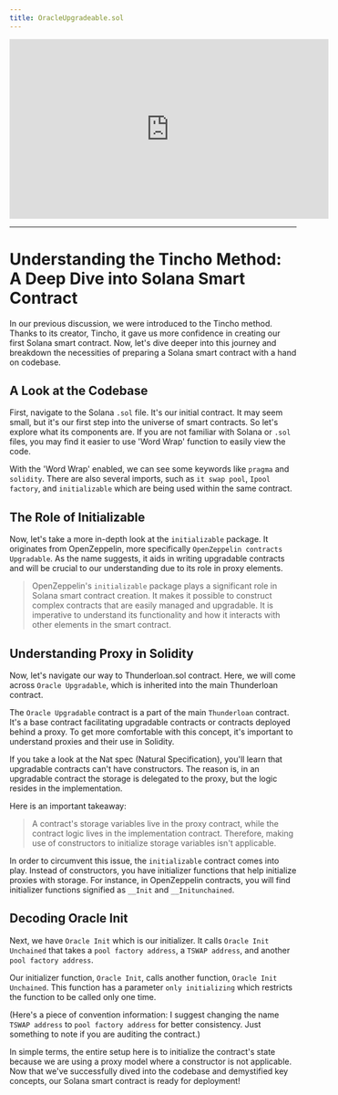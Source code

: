 ```yaml
---
title: OracleUpgradeable.sol
---
```


<iframe width="560" height="315" src="https://www.youtube.com/embed/y1VG8lD75VY?si=_GIx9lsFMKFEHZyv" title="YouTube video player" frameborder="0" allow="accelerometer; autoplay; clipboard-write; encrypted-media; gyroscope; picture-in-picture; web-share" allowfullscreen></iframe>

---

# Understanding the Tincho Method: A Deep Dive into Solana Smart Contract

In our previous discussion, we were introduced to the Tincho method. Thanks to its creator, Tincho, it gave us more confidence in creating our first Solana smart contract. Now, let's dive deeper into this journey and breakdown the necessities of preparing a Solana smart contract with a hand on codebase.

## A Look at the Codebase

First, navigate to the Solana `.sol` file. It's our initial contract. It may seem small, but it's our first step into the universe of smart contracts. So let's explore what its components are. If you are not familiar with Solana or `.sol` files, you may find it easier to use 'Word Wrap' function to easily view the code.

With the 'Word Wrap' enabled, we can see some keywords like `pragma` and `solidity`. There are also several imports, such as `it swap pool`, `Ipool factory`, and `initializable` which are being used within the same contract.

## The Role of Initializable

Now, let's take a more in-depth look at the `initializable` package. It originates from OpenZeppelin, more specifically `OpenZeppelin contracts Upgradable`. As the name suggests, it aids in writing upgradable contracts and will be crucial to our understanding due to its role in proxy elements.

> OpenZeppelin's `initializable` package plays a significant role in Solana smart contract creation. It makes it possible to construct complex contracts that are easily managed and upgradable. It is imperative to understand its functionality and how it interacts with other elements in the smart contract.

## Understanding Proxy in Solidity

Now, let's navigate our way to Thunderloan.sol contract. Here, we will come across `Oracle Upgradable`, which is inherited into the main Thunderloan contract.

The `Oracle Upgradable` contract is a part of the main `Thunderloan` contract. It's a base contract facilitating upgradable contracts or contracts deployed behind a proxy. To get more comfortable with this concept, it's important to understand proxies and their use in Solidity.

If you take a look at the Nat spec (Natural Specification), you'll learn that upgradable contracts can't have constructors. The reason is, in an upgradable contract the storage is delegated to the proxy, but the logic resides in the implementation.

Here is an important takeaway:

> A contract's storage variables live in the proxy contract, while the contract logic lives in the implementation contract. Therefore, making use of constructors to initialize storage variables isn't applicable.

In order to circumvent this issue, the `initializable` contract comes into play. Instead of constructors, you have initializer functions that help initialize proxies with storage. For instance, in OpenZeppelin contracts, you will find initializer functions signified as `__Init` and `__Initunchained`.

## Decoding Oracle Init

Next, we have `Oracle Init` which is our initializer. It calls `Oracle Init Unchained` that takes a `pool factory address`, a `TSWAP address`, and another `pool factory address`.

Our initializer function, `Oracle Init`, calls another function, `Oracle Init Unchained`. This function has a parameter `only initializing` which restricts the function to be called only one time.

(Here's a piece of convention information: I suggest changing the name `TSWAP address` to `pool factory address` for better consistency. Just something to note if you are auditing the contract.)

In simple terms, the entire setup here is to initialize the contract's state because we are using a proxy model where a constructor is not applicable. Now that we've successfully dived into the codebase and demystified key concepts, our Solana smart contract is ready for deployment!
